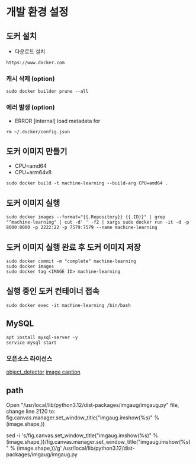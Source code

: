 # 개발 환경 설정

## 도커 설치

- 다운로드 설치

```shell
https://www.docker.com
```

### 캐시 삭제 (option)

```shell
sudo docker builder prune --all
```

### 에러 발생  (option)

- ERROR [internal] load metadata for

```shell
rm ~/.docker/config.json
```

## 도커 이미지 만들기

- CPU=amd64
- CPU=arm64v8

```shell
sudo docker build -t machine-learning --build-arg CPU=amd64 .
```

## 도커 이미지 실행

```shell
sudo docker images --format="{{.Repository}} {{.ID}}" | grep "^machine-learning" | cut -d' ' -f2 | xargs sudo docker run -it -d -p 8000:8000 -p 2222:22 -p 7579:7579 --name machine-learning
```

## 도커 이미지 실행 완료 후 도커 이미지 저장

```shell
sudo docker commit -m "complete" machine-learning
sudo docker images
sudo docker tag <IMAGE ID> machine-learning
```

## 실행 중인 도커 컨테이너 접속

```shell
sudo docker exec -it machine-learning /bin/bash
```

## MySQL

```shell
apt install mysql-server -y
service mysql start
```

### 오픈소스 라이선스

[object_detector](https://raw.githubusercontent.com/AndreyGermanov/yolov8_onnx_go/main/LICENSE)
[image caption](https://www.apache.org/licenses/LICENSE-2.0)

## path

Open "/usr/local/lib/python3.12/dist-packages/imgaug/imgaug.py" file, change line 2120 to:
fig.canvas.manager.set_window_title("imgaug.imshow(%s)" % (image.shape,))

sed -i 's/fig\.canvas\.set_window_title("imgaug\.imshow(%s)" % (image\.shape,))/fig\.canvas\.manager\.set_window_title("imgaug\.imshow(%s)" % (image\.shape,))/g' /usr/local/lib/python3.12/dist-packages/imgaug/imgaug.py
